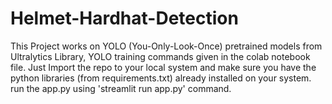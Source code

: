 # Helmet-Hardhat-Detection
This Project works on YOLO (You-Only-Look-Once) pretrained models from Ultralytics Library, YOLO training commands given in the colab notebook file. 
Just Import the repo to your local system and make sure you have the python libraries (from requirements.txt) already installed on your system.
run the app.py using 'streamlit run app.py' command.

